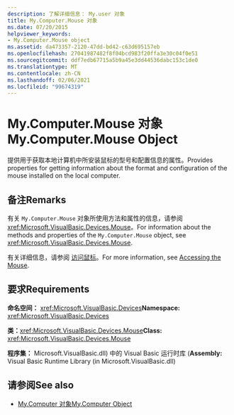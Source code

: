 ```yaml
---
description: 了解详细信息： My.user 对象
title: My.Computer.Mouse 对象
ms.date: 07/20/2015
helpviewer_keywords:
- My.Computer.Mouse object
ms.assetid: da473357-2120-47dd-bd42-c63d695157eb
ms.openlocfilehash: 27041987482f8f04bcd983f20ffa3e30c04f0e51
ms.sourcegitcommit: ddf7edb67715a5b9a45e3dd44536dabc153c1de0
ms.translationtype: MT
ms.contentlocale: zh-CN
ms.lasthandoff: 02/06/2021
ms.locfileid: "99674319"
---
```

# <a name="mycomputermouse-object"></a><span data-ttu-id="ac3b8-103">My.Computer.Mouse 对象</span><span class="sxs-lookup"><span data-stu-id="ac3b8-103">My.Computer.Mouse Object</span></span>

<span data-ttu-id="ac3b8-104">提供用于获取本地计算机中所安装鼠标的型号和配置信息的属性。</span><span class="sxs-lookup"><span data-stu-id="ac3b8-104">Provides properties for getting information about the format and configuration of the mouse installed on the local computer.</span></span>  
  
## <a name="remarks"></a><span data-ttu-id="ac3b8-105">备注</span><span class="sxs-lookup"><span data-stu-id="ac3b8-105">Remarks</span></span>  

 <span data-ttu-id="ac3b8-106">有关 `My.Computer.Mouse` 对象所使用方法和属性的信息，请参阅 <xref:Microsoft.VisualBasic.Devices.Mouse>。</span><span class="sxs-lookup"><span data-stu-id="ac3b8-106">For information about the methods and properties of the `My.Computer.Mouse` object, see <xref:Microsoft.VisualBasic.Devices.Mouse>.</span></span>  
  
 <span data-ttu-id="ac3b8-107">有关详细信息，请参阅 [访问鼠标](../../developing-apps/programming/computer-resources/accessing-the-mouse.md)。</span><span class="sxs-lookup"><span data-stu-id="ac3b8-107">For more information, see [Accessing the Mouse](../../developing-apps/programming/computer-resources/accessing-the-mouse.md).</span></span>  
  
## <a name="requirements"></a><span data-ttu-id="ac3b8-108">要求</span><span class="sxs-lookup"><span data-stu-id="ac3b8-108">Requirements</span></span>  

 <span data-ttu-id="ac3b8-109">**命名空间：** <xref:Microsoft.VisualBasic.Devices></span><span class="sxs-lookup"><span data-stu-id="ac3b8-109">**Namespace:** <xref:Microsoft.VisualBasic.Devices></span></span>  
  
 <span data-ttu-id="ac3b8-110">**类：**<xref:Microsoft.VisualBasic.Devices.Mouse></span><span class="sxs-lookup"><span data-stu-id="ac3b8-110">**Class:** <xref:Microsoft.VisualBasic.Devices.Mouse></span></span>  
  
 <span data-ttu-id="ac3b8-111">**程序集：** Microsoft.VisualBasic.dll) 中的 Visual Basic 运行时库 (</span><span class="sxs-lookup"><span data-stu-id="ac3b8-111">**Assembly:** Visual Basic Runtime Library (in Microsoft.VisualBasic.dll)</span></span>  
  
## <a name="see-also"></a><span data-ttu-id="ac3b8-112">请参阅</span><span class="sxs-lookup"><span data-stu-id="ac3b8-112">See also</span></span>

- [<span data-ttu-id="ac3b8-113">My.Computer 对象</span><span class="sxs-lookup"><span data-stu-id="ac3b8-113">My.Computer Object</span></span>](my-computer-object.md)
